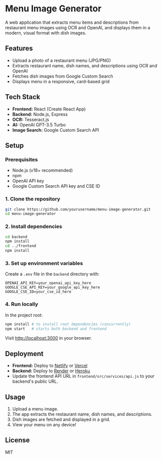 # Menu Image Generator

A web application that extracts menu items and descriptions from restaurant menu images using OCR and OpenAI, and displays them in a modern, visual format with dish images.

## Features
- Upload a photo of a restaurant menu (JPG/PNG)
- Extracts restaurant name, dish names, and descriptions using OCR and OpenAI
- Fetches dish images from Google Custom Search
- Displays menu in a responsive, card-based grid

## Tech Stack
- **Frontend:** React (Create React App)
- **Backend:** Node.js, Express
- **OCR:** Tesseract.js
- **AI:** OpenAI GPT-3.5 Turbo
- **Image Search:** Google Custom Search API

## Setup

### Prerequisites
- Node.js (v18+ recommended)
- npm
- OpenAI API key
- Google Custom Search API key and CSE ID

### 1. Clone the repository
```sh
git clone https://github.com/yourusername/menu-image-generator.git
cd menu-image-generator
```

### 2. Install dependencies
```sh
cd backend
npm install
cd ../frontend
npm install
```

### 3. Set up environment variables
Create a `.env` file in the `backend` directory with:
```
OPENAI_API_KEY=your_openai_api_key_here
GOOGLE_CSE_API_KEY=your_google_api_key_here
GOOGLE_CSE_ID=your_cse_id_here
```

### 4. Run locally
In the project root:
```sh
npm install # to install root dependencies (concurrently)
npm start   # starts both backend and frontend
```
Visit [http://localhost:3000](http://localhost:3000) in your browser.

## Deployment
- **Frontend:** Deploy to [Netlify](https://netlify.com) or [Vercel](https://vercel.com)
- **Backend:** Deploy to [Render](https://render.com) or [Heroku](https://heroku.com)
- Update the frontend API URL in `frontend/src/services/api.js` to your backend's public URL.

## Usage
1. Upload a menu image.
2. The app extracts the restaurant name, dish names, and descriptions.
3. Dish images are fetched and displayed in a grid.
4. View your menu on any device!

## License
MIT